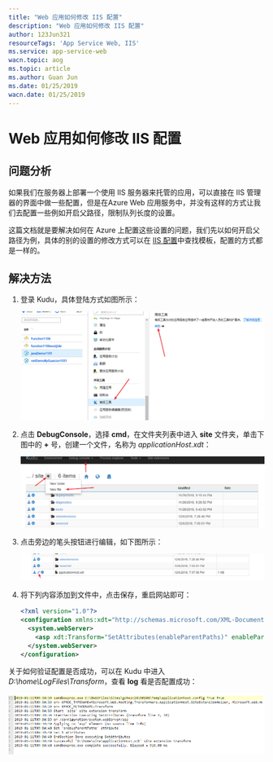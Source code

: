 ```yaml
---
title: "Web 应用如何修改 IIS 配置"
description: "Web 应用如何修改 IIS 配置"
author: 123Jun321
resourceTags: 'App Service Web, IIS'
ms.service: app-service-web
wacn.topic: aog
ms.topic: article
ms.author: Guan Jun
ms.date: 01/25/2019
wacn.date: 01/25/2019
---
```


# Web 应用如何修改 IIS 配置

## 问题分析

如果我们在服务器上部署一个使用 IIS 服务器来托管的应用，可以直接在 IIS 管理器的界面中做一些配置，但是在Azure Web 应用服务中，并没有这样的方式让我们去配置一些例如开启父路径，限制队列长度的设置。

这篇文档就是要解决如何在 Azure 上配置这些设置的问题，我们先以如何开启父路径为例，具体的别的设置的修改方式可以在 [IIS 配置](https://github.com/projectkudu/kudu/wiki/Xdt-transform-samples#adding-an-asp-classic-attribute)中查找模板，配置的方式都是一样的。

## 解决方法

1. 登录 Kudu，具体登陆方式如图所示：

    ![01](media/aog-app-service-web-howto-modify-iis-configuration/01.png "01")

2. 点击 **DebugConsole**，选择 **cmd**，在文件夹列表中进入 **site** 文件夹，单击下图中的 **+** 号，创建一个文件，名称为 *applicationHost.xdt*：

    ![02](media/aog-app-service-web-howto-modify-iis-configuration/02.png "02")

3. 点击旁边的笔头按钮进行编辑，如下图所示：

    ![03](media/aog-app-service-web-howto-modify-iis-configuration/03.png "03")

4. 将下列内容添加到文件中，点击保存，重启网站即可：

    ```xml
    <?xml version="1.0"?>
    <configuration xmlns:xdt="http://schemas.microsoft.com/XML-Document-Transform">
      <system.webServer>
        <asp xdt:Transform="SetAttributes(enableParentPaths)" enableParentPaths="true" />
      </system.webServer>
    </configuration>
    ```

关于如何验证配置是否成功，可以在 Kudu 中进入 *D:\home\LogFiles\Transform*，查看 **log** 看是否配置成功：

![04](media/aog-app-service-web-howto-modify-iis-configuration/04.png "04")